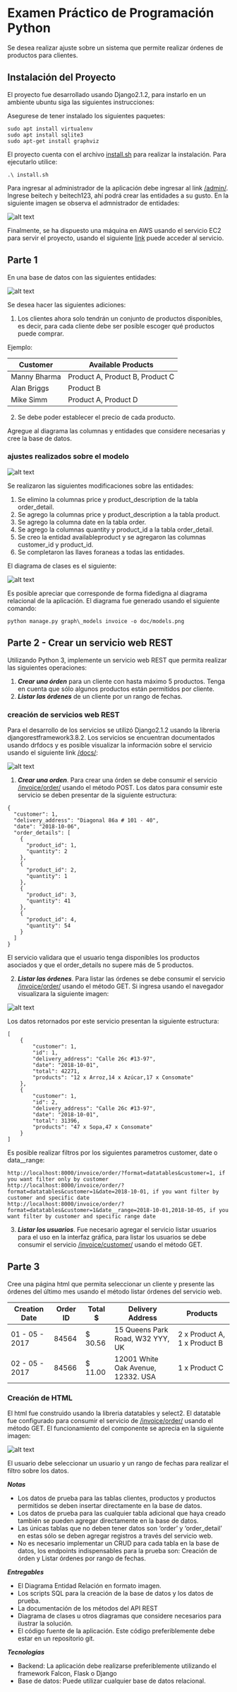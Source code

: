 # Examen Práctico de Programación Python

Se desea realizar ajuste sobre un sistema que permite realizar órdenes de productos para clientes.

## Instalación del Proyecto

El proyecto fue desarrollado usando Django2.1.2, para instarlo en un ambiente ubuntu siga las siguientes instrucciones:

Asegurese de tener instalado los siguientes paquetes:

```
sudo apt install virtualenv
sudo apt install sqlite3
sudo apt-get install graphviz
```
El proyecto cuenta con el archivo [install.sh](https://raw.githubusercontent.com/josdavidmo/beitech_test/master/install.sh) para realizar la instalación. Para ejecutarlo utilice:

```
.\ install.sh
```

Para ingresar al administrador de la aplicación debe ingresar al link [/admin/](http://23.20.151.249/admin/). Ingrese beitech y beitech123, ahí podrá crear las entidades a su gusto. En la siguiente imagen se observa el admnistrador de entidades:

![alt text](https://raw.githubusercontent.com/josdavidmo/beitech_test/master/doc/admin.png)

Finalmente, se ha dispuesto una máquina en AWS usando el servicio EC2 para servir el proyecto, usando el siguiente [link](http://23.20.151.249/) puede acceder al servicio.

## Parte 1

En una base de datos con las siguientes entidades:

![alt text](https://raw.githubusercontent.com/josdavidmo/beitech_test/master/doc/initial_rem.png)

Se desea hacer las siguientes adiciones:

1. Los clientes ahora solo tendrán un conjunto de productos disponibles, es decir, para cada cliente debe ser posible escoger qué productos puede comprar.

Ejemplo:

| Customer | Available Products |
| ------------- | ------------- |
| Manny Bharma | Product A, Product B, Product C |
| Alan Briggs | Product B |
| Mike Simm | Product A, Product D |

2. Se debe poder establecer el precio de cada producto.

Agregue al diagrama las columnas y entidades que considere necesarias y cree la base de datos.

### ajustes realizados sobre el modelo

![alt text](https://raw.githubusercontent.com/josdavidmo/beitech_test/master/doc/mer.png)

Se realizaron las siguientes modificaciones sobre las entidades:

1. Se elimino la columnas price y product_description de la tabla order_detail.
2. Se agrego la columnas price y product_description a la tabla product.
3. Se agrego la columna date en la tabla order.
4. Se agrego la columnas quantity y product_id a la tabla order_detail.
5. Se creo la entidad availableproduct y se agregaron las columnas customer_id y product_id.
6. Se completaron las llaves foraneas a todas las entidades.

El diagrama de clases es el siguiente:

![alt text](https://raw.githubusercontent.com/josdavidmo/beitech_test/master/doc/models.png)

Es posible apreciar que corresponde de forma fidedigna al diagrama relacional de la aplicación. El diagrama fue generado usando el siguiente comando:

```
python manage.py graph\_models invoice -o doc/models.png
```

## Parte 2 - Crear un servicio web REST

Utilizando Python 3, implemente un servicio web REST que permita realizar las siguientes operaciones:

1. ***Crear una órden*** para un cliente con hasta máximo 5 productos. Tenga en cuenta que sólo algunos productos están permitidos por cliente.
2. ***Listar las órdenes*** de un cliente por un rango de fechas.

### creación de servicios web REST

Para el desarrollo de los servicios se utilizó Django2.1.2 usando la libreria djangorestframework3.8.2. Los servicios se encuentran documentados usando drfdocs y es posible visualizar la información sobre el servicio usando el siguiente link [/docs/](http://23.20.151.249/docs/):

![alt text](https://raw.githubusercontent.com/josdavidmo/beitech_test/master/doc/swagger.png)

1. ***Crear una orden***. Para crear una órden se debe consumir el servicio [/invoice/order/](http://23.20.151.249/invoice/order/) usando el método POST. Los datos para consumir este servicio se deben presentar de la siguiente estructura:
```
{
  "customer": 1,
  "delivery_address": "Diagonal 86a # 101 - 40",
  "date": "2018-10-06",
  "order_details": [
    {
      "product_id": 1,
      "quantity": 2
    },
    {
      "product_id": 2,
      "quantity": 1
    },
    {
      "product_id": 3,
      "quantity": 41
    },
    {
      "product_id": 4,
      "quantity": 54
    }
  ]
}
```

El servicio validara que el usuario tenga disponibles los productos asociados y que el order_details no supere más de 5 productos.

2. ***Listar las órdenes***. Para listar las órdenes se debe consumir el servicio [/invoice/order/](http://23.20.151.249/invoice/order/) usando el método GET. Si ingresa usando el navegador visualizara la siguiente imagen:

![alt text](https://raw.githubusercontent.com/josdavidmo/beitech_test/master/doc/orderget.png)

Los datos retornados por este servicio presentan la siguiente estructura:
```
[
    {
        "customer": 1,
        "id": 1,
        "delivery_address": "Calle 26c #13-97",
        "date": "2018-10-01",
        "total": 42271,
        "products": "12 x Arroz,14 x Azúcar,17 x Consomate"
    },
    {
        "customer": 1,
        "id": 2,
        "delivery_address": "Calle 26c #13-97",
        "date": "2018-10-01",
        "total": 31396,
        "products": "47 x Sopa,47 x Consomate"
    }
]
```

Es posible realizar filtros por los siguientes parametros customer, date o data__range:

```
http://localhost:8000/invoice/order/?format=datatables&customer=1, if you want filter only by customer
http://localhost:8000/invoice/order/?format=datatables&customer=1&date=2018-10-01, if you want filter by customer and specific date
http://localhost:8000/invoice/order/?format=datatables&customer=1&date__range=2018-10-01,2018-10-05, if you want filter by customer and specific range date
```

3. ***Listar los usuarios***. Fue necesario agregar el servicio listar usuarios para el uso en la interfaz gráfica, para listar los usuarios se debe consumir el servicio [/invoice/customer/](http://23.20.151.249/invoice/customer/) usando el método GET.

## Parte 3

Cree una página html que permita seleccionar un cliente y presente las órdenes del
último mes usando el método listar órdenes del servicio web.

| Creation Date | Order ID | Total $ | Delivery Address | Products |
| ------------- | ---------| ------- | ---------------- | -------- |
| 01 - 05 - 2017 | 84564 | $ 30.56 | 15 Queens Park Road, W32 YYY, UK | 2 x Product A, 1 x Product B |
| 02 - 05 - 2017 | 84566 | $ 11.00 | 12001 White Oak Avenue, 12332. USA | 1 x Product C |

### Creación de HTML

El html fue construido usando la libreria datatables y select2. El datatable fue configurado para consumir el servicio de [/invoice/order/](http://23.20.151.249/invoice/order/) usando el método GET. El funcionamiento del componente se aprecia en la siguiente imagen:

![alt text](https://raw.githubusercontent.com/josdavidmo/beitech_test/master/doc/listhtmlorders.png)

El usuario debe seleccionar un usuario y un rango de fechas para realizar el filtro sobre los datos.

***Notas***

- Los datos de prueba para las tablas clientes, productos y productos permitidos se deben insertar directamente en la base de datos.
- Los datos de prueba para las cualquier tabla adicional que haya creado también se pueden agregar directamente en la base de datos.
- Las únicas tablas que no deben tener datos son ‘order’ y ‘order_detail’ en estas sólo se deben agregar registros a través del servicio web.
- No es necesario implementar un CRUD para cada tabla en la base de datos, los endpoints indispensables para la prueba son: Creación de órden y Listar órdenes por rango de fechas.


***Entregables***

- El Diagrama Entidad Relación en formato imagen.
- Los scripts SQL para la creación de la base de datos y los datos de prueba.
- La documentación de los métodos del API REST
- Diagrama de clases u otros diagramas que considere necesarios para ilustrar la solución.
- El código fuente de la aplicación. Este código preferiblemente debe estar en un repositorio git.


***Tecnologías***

- Backend: La aplicación debe realizarse preferiblemente utilizando el framework Falcon, Flask o Django
- Base de datos: Puede utilizar cualquier base de datos relacional.
